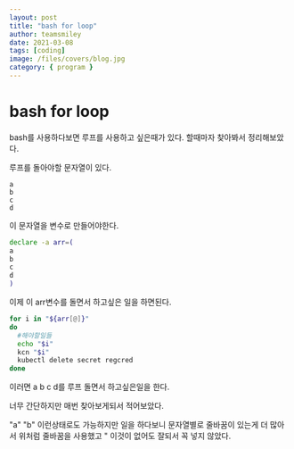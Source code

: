 ```yaml
---
layout: post
title: "bash for loop"
author: teamsmiley
date: 2021-03-08
tags: [coding]
image: /files/covers/blog.jpg
category: { program }
---
```


# bash for loop

bash를 사용하다보면 루프를 사용하고 싶은때가 있다. 할때마자 찾아봐서 정리해보았다.

루프를 돌아야할 문자열이 있다.

```
a
b
c
d
```

이 문자열을 변수로 만들어야한다.

```bash
declare -a arr=(
a
b
c
d
)
```

이제 이 arr변수를 돌면서 하고싶은 일을 하면된다.

```bash
for i in "${arr[@]}"
do
  #해야할일들
  echo "$i"
  kcn "$i"
  kubectl delete secret regcred
done
```

이러면 a b c d를 루프 돌면서 하고싶은일을 한다.

너무 간단하지만 매번 찾아보게되서 적어보았다. 

"a" "b" 이런상태로도 가능하지만 일을 하다보니 문자열별로 줄바꿈이 있는게 더 많아서 위처럼 줄바꿈을 사용했고 " 이것이 없어도 잘되서 꼭 넣지 않았다.
